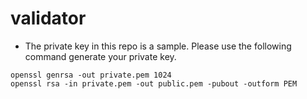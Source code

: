 # validator

* The private key in this repo is a sample. Please use the following command generate your private key.

```
openssl genrsa -out private.pem 1024
openssl rsa -in private.pem -out public.pem -pubout -outform PEM
```
